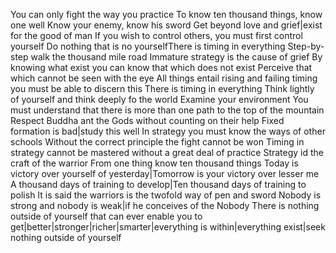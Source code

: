 You can only fight the way you practice
To know ten thousand things, know one well
Know your enemy, know his sword
Get beyond love and grief|exist for the good of man
If you wish to control others, you must first control yourself
Do nothing that is no yourselfThere is timing in everything
Step-by-step walk the thousand mile road
Immature strategy is the cause of grief
By knowing what exist you can know that which does not exist
Perceive that which cannot be seen with the eye
All things entail rising and failing timing you must be able to discern this
There is timing in everything
Think lightly of yourself and think deeply fo the world
Examine your environment
You must understand that there is more than one path to the top of the mountain
Respect Buddha ant the Gods without counting on their help
Fixed formation is bad|study this well
In strategy you must know the ways of other schools
Without the correct principle the fight cannot be won
Timing in strategy cannot be mastered without a great deal of practice
Strategy id the craft of the warrior
From one thing know ten thousand things
Today is victory over yourself of yesterday|Tomorrow is your victory over lesser me
A thousand days of training to develop|Ten thousand days of training to polish
It is said the warriors is the twofold way of pen and sword
Nobody is strong and nobody is weak|if he conceives of the Nobody
There is nothing outside of yourself that can ever enable you to get|better|stronger|richer|smarter|everything is within|everything exist|seek nothing outside of yourself  
